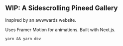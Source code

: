 ## WIP: A Sidescrolling Pineed Gallery

Inspired by an awwwards website.

Uses Framer Motion for animations.
Built with Next.js.

```
yarn && yarn dev
```
